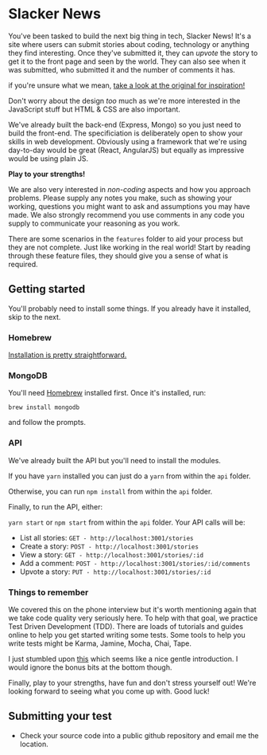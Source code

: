 # Slacker News

You've been tasked to build the next big thing in tech, Slacker News! It's a 
site where users can submit stories about coding, technology or anything they 
find interesting. Once they've submitted it, they can _upvote_ the story to 
get it to the front page and seen by the world. They can also see when it was 
submitted, who submitted it and the number of comments it has. 

if you're unsure what we mean, [take a look at the original for inspiration!](https://news.ycombinator.com/)

Don't worry about the design _too_ much as we're more interested in the 
JavaScript stuff but HTML & CSS are also important. 

We've already built the back-end (Express, Mongo) so you just need to build 
the front-end. The specificiation is deliberately open to show your skills in 
web development. Obviously using a framework that we're using day-to-day would 
be great (React, AngularJS) but equally as impressive would be using plain JS.

**Play to your strengths!**

We are also very interested in _non-coding_ aspects and how you approach
problems. Please supply any notes you make, such as showing your working,
questions you might want to ask and assumptions you may have made. We also
strongly recommend you use comments in any code you supply to communicate
your reasoning as you work.

There are some scenarios in the `features` folder to aid your process but they 
are not complete. Just like working in the real world! Start by reading through
these feature files, they should give you a sense of what is required.

## Getting started

You'll probably need to install some things. If you already have it installed, 
skip to the next.

### Homebrew

[Installation is pretty straightforward.](https://brew.sh/)

### MongoDB

You'll need [Homebrew](https://brew.sh/) installed first. Once it's installed, 
run:

`brew install mongodb`

and follow the prompts.

### API

We've already built the API but you'll need to install the modules. 

If you have `yarn` installed you can just do a `yarn` from within the `api`
folder.

Otherwise, you can run `npm install` from within the `api` folder.

Finally, to run the API, either:

`yarn start` or `npm start` from within the `api` folder. Your API calls will 
be: 

- List all stories: `GET - http://localhost:3001/stories`
- Create a story:   `POST - http://localhost:3001/stories`
- View a story:   `GET - http://localhost:3001/stories/:id`
- Add a comment: `POST - http://localhost:3001/stories/:id/comments`
- Upvote a story: `PUT - http://localhost:3001/stories/:id`

### Things to remember

We covered this on the phone interview but it's worth mentioning again that we 
take code quality very seriously here. To help with that goal, we practice 
Test Driven Development (TDD). There are loads of tutorials and guides online 
to help you get started writing some tests. Some tools to help you write tests 
might be Karma, Jamine, Mocha, Chai, Tape.

I just stumbled upon [this](https://github.com/dwyl/learn-tdd) which seems like 
a nice gentle introduction. I would ignore the bonus bits at the bottom though.

Finally, play to your strengths, have fun and don't stress yourself out! We're 
looking forward to seeing what you come up with. Good luck!

## Submitting your test

- Check your source code into a public github repository and email me the 
location.
